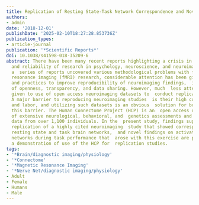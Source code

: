 ```yaml
---
title: Replication of Resting State-Task Network Correspondence and Novel Findings on Brain Network Activation During Task fMRI in the Human Connectome Project Study
authors:
- admin
date: '2018-12-01'
publishDate: '2025-02-10T18:27:28.853736Z'
publication_types:
- article-journal
publication: '*Scientific Reports*'
doi: 10.1038/s41598-018-35209-6
abstract: There have been many recent reports highlighting a crisis in replication
  and reliability of research in psychology, neuroscience, and neuroimaging. After
  a  series of reports uncovered various methodological problems with functional  magnetic
  resonance imaging (fMRI) research, considerable attention has been given  to principles
  and practices to improve reproducibility of neuroimaging findings,  including promotion
  of openness, transparency, and data sharing. However, much  less attention has been
  given to use of open access neuroimaging datasets to  conduct replication studies.
  A major barrier to reproducing neuroimaging studies  is their high cost, in money
  and labor, and utilizing such datasets is an obvious  solution for breaking down
  this barrier. The Human Connectome Project (HCP) is an  open access dataset consisting
  of extensive neurological, behavioral, and  genetics assessments and neuroimaging
  data from over 1,100 individuals. In the  present study, findings supporting the
  replication of a highly cited neuroimaging  study that showed correspondence between
  resting state and task brain networks,  and novel findings on activation of brain
  networks during task performance that  arose with this exercise are presented as
  a demonstration of use of the HCP for  replication studies.
tags:
- '*Brain/diagnostic imaging/physiology'
- '*Connectome'
- '*Magnetic Resonance Imaging'
- '*Nerve Net/diagnostic imaging/physiology'
- Adult
- Female
- Humans
- Male
---
```

